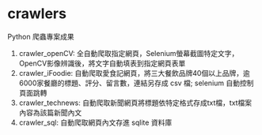 # crawlers
Python 爬蟲專案成果
1. crawler_openCV: 全自動爬取指定網頁，Selenium螢幕截圖特定文字，OpenCV影像辨識後，將文字自動填表到指定網頁表單
2. crawler_iFoodie: 自動爬取愛食記網頁，將三大餐飲品牌40個以上品牌，逾6000家餐廳的標題、評分、留言數，連結另存成 csv 檔; selenium 自動控制頁面跳轉
3. crawler_technews: 自動爬取新聞網頁將標題依特定格式存成txt檔，txt檔案內容為該篇新聞內文
4. crawler_sql: 自動爬取網頁內文存進 sqlite 資料庫
